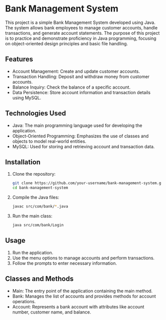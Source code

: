 # Bank Management System

This project is a simple Bank Management System developed using Java. The system allows bank employees to manage customer accounts, handle transactions, and generate account statements. The purpose of this project is to practice and demonstrate proficiency in Java programming, focusing on object-oriented design principles and basic file handling.

## Features

- Account Management: Create and update customer accounts.
- Transaction Handling: Deposit and withdraw money from customer accounts.
- Balance Inquiry: Check the balance of a specific account.
- Data Persistence: Store account information and transaction details using MySQL.

## Technologies Used

- Java: The main programming language used for developing the application.
- Object-Oriented Programming: Emphasizes the use of classes and objects to model real-world entities.
- MySQL: Used for storing and retrieving account and transaction data.

## Installation

1. Clone the repository:
   ```sh
   git clone https://github.com/your-username/bank-management-system.git
   cd bank-management-system
   ```
   
2. Compile the Java files:
   ```sh
   javac src/com/bank/*.java
   ```
   
3. Run the main class:
   ```sh
   java src/com/bank/Login
   ```

## Usage

1. Run the application.
2. Use the menu options to manage accounts and perform transactions.
3. Follow the prompts to enter necessary information.

## Classes and Methods

- Main: The entry point of the application containing the main method.
- Bank: Manages the list of accounts and provides methods for account operations.
- Account: Represents a bank account with attributes like account number, customer name, and balance.


   
